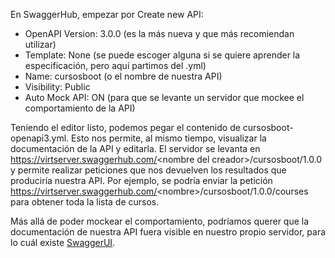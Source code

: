 En SwaggerHub, empezar por Create new API:
  - OpenAPI Version: 3.0.0 (es la más nueva y que más recomiendan utilizar)
  - Template: None (se puede escoger alguna si se quiere aprender la especificación, pero aquí partimos del .yml)
  - Name: cursosboot (o el nombre de nuestra API)
  - Visibility: Public
  - Auto Mock API: ON (para que se levante un servidor que mockee el comportamiento de la API)

Teniendo el editor listo, podemos pegar el contenido de cursosboot-openapi3.yml. Esto nos permite, al mismo tiempo, visualizar la documentación de la API y editarla.
El servidor se levanta en https://virtserver.swaggerhub.com/<nombre del creador\>/cursosboot/1.0.0 y permite realizar peticiones que nos devuelven los resultados que produciría nuestra API.
Por ejemplo, se podría enviar la petición https://virtserver.swaggerhub.com/<nombre\>/cursosboot/1.0.0/courses para obtener toda la lista de cursos.

Más allá de poder mockear el comportamiento, podríamos querer que la documentación de nuestra API fuera visible en nuestro propio servidor, para lo cuál existe [SwaggerUI](https://github.com/swagger-api/swagger-ui).